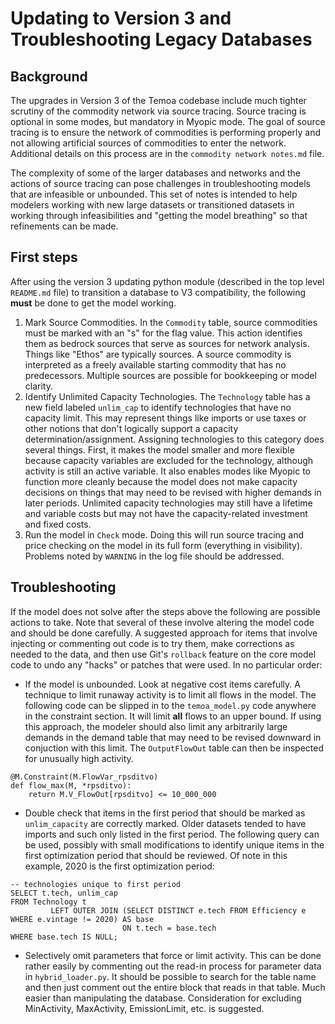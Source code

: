 # Updating to Version 3 and Troubleshooting Legacy Databases

## Background

The upgrades in Version 3 of the Temoa codebase include much tighter scrutiny of the commodity network
via source tracing.  Source tracing is optional in some modes, but mandatory in Myopic mode.  The goal
of source tracing is to ensure the network of commodities is performing properly and not allowing
artificial sources of commodities to enter the network.  Additional details on this process are in 
the `commodity network notes.md` file.

The complexity of some of the larger databases and networks and the actions of source tracing can
pose challenges in troubleshooting models that are infeasible or unbounded.  This set of notes
is intended to help modelers working with new large datasets or transitioned datasets in 
working through infeasibilities and "getting the model breathing" so that refinements can be made.

## First steps

After using the version 3 updating python module (described in the top level `README.md` file) to transition a database to V3 compatibility, the
following **must** be done to get the model working.

1. Mark Source Commodities.  In the `Commodity` table, source commodities must be marked with
an "s" for the flag value.  This action identifies them as bedrock sources that serve as
sources for network analysis.  Things like "Ethos" are typically sources.  A source commodity
is interpreted as a freely available starting commodity that has no predecessors.  Multiple 
sources are possible for bookkeeping or model clarity.
2. Identify Unlimited Capacity Technologies.  The `Technology` table has a new field labeled
`unlim_cap` to identify technologies that have no capacity limit.  This may represent things 
like imports or use taxes or other notions that don't logically support a capacity
determination/assignment.  Assigning technologies to this category does several things.
First, it makes the model smaller and more flexible because capacity variables are 
excluded for the technology, although activity is still an active variable.  It also
enables modes like Myopic to function more cleanly because the model does not make
capacity decisions on things that may need to be revised with higher demands in later
periods.  Unlimited capacity technologies may still have a lifetime and variable costs
but may not have the capacity-related investment and fixed costs.
3. Run the model in `Check` mode.  Doing this will run source tracing and price checking
on the model in its full form (everything in visibility).  Problems noted by `WARNING` in
the log file should be addressed.

## Troubleshooting

If the model does not solve after the steps above the following are possible actions to take.
Note that several of these involve altering the model code and should be done carefully.
A suggested approach for items that involve injecting or commenting out code is to try them,
make corrections as needed to the data, and then use Git's `rollback` feature on the 
core model code to undo any "hacks" or patches that were used.  In no particular order:

- If the model is unbounded.  Look at negative cost items carefully.  A technique to 
limit runaway activity is to limit all flows in the model.  The following code can
be slipped in to the `temoa_model.py` code anywhere in the constraint section.  It
will limit **all** flows to an upper bound.  If using this approach, the
modeler should also limit any arbitrarily large demands in the 
demand table that may need to be revised downward in conjuction with this limit.
The `OutputFlowOut` table can then be inspected for unusually high activity.

```
@M.Constraint(M.FlowVar_rpsditvo)
def flow_max(M, *rpsditvo):
    return M.V_FlowOut[rpsditvo] <= 10_000_000
```

- Double check that items in the first period that should be marked as `unlim_capacity`
are correctly marked.  Older datasets tended to have imports and such only listed in
the first period.  The following query can be used, possibly with small modifications
to identify unique items in the first optimization period that should be reviewed.
Of note in this example, 2020 is the first optimization period:

```
-- technologies unique to first period
SELECT t.tech, unlim_cap
FROM Technology t
         LEFT OUTER JOIN (SELECT DISTINCT e.tech FROM Efficiency e WHERE e.vintage != 2020) AS base
                         ON t.tech = base.tech
WHERE base.tech IS NULL;
```

- Selectively omit parameters that force or limit activity.  This can be done rather
easily by commenting out the read-in process for parameter data in `hybrid_loader.py`.
It should be possible to search for the table name and then just comment out the
entire block that reads in that table.  Much easier than manipulating the database.
Consideration for excluding MinActivity, MaxActivity, EmissionLimit, etc. is
suggested.